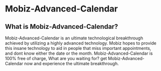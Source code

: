 # Mobiz-Advanced-Calendar
## What is Mobiz-Advanced-Calendar?
Mobiz-Advanced-Calendar is an ultimate technological breakthrough achieved by utilizing a highly advanced technology. 
Mobiz hopes to provide this insane technology to aid in people 
that miss important appointments, and dont know either the date or the month. Mobiz-Advanced-Calendar is 100% 
free of charge, What are you waiting for? get Mobiz-Advanced-Calendar now and experience the ultimate breakthrough.
